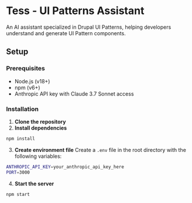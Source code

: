 # Tess - UI Patterns Assistant

An AI assistant specialized in Drupal UI Patterns, helping developers understand and generate UI Pattern components.

## Setup

### Prerequisites
- Node.js (v18+)
- npm (v6+)
- Anthropic API key with Claude 3.7 Sonnet access

### Installation

1. **Clone the repository**
2. **Install dependencies**
```bash
npm install
```
3. **Create environment file**
Create a `.env` file in the root directory with the following variables:

```bash
ANTHROPIC_API_KEY=your_anthropic_api_key_here
PORT=3000
```

4. **Start the server**
```bash
npm start
```